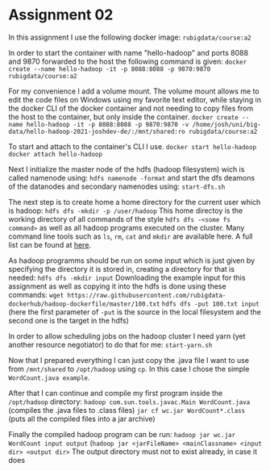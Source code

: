 # Assignment 02
In this assignment I use the following docker image:
`rubigdata/course:a2`

In order to start the container with name "hello-hadoop" and ports 8088 and 9870 forwarded to the host the following command is given:
`docker create --name hello-hadoop -it -p 8088:8088 -p 9870:9870 rubigdata/course:a2`

For my convenience I add a volume mount. The volume mount allows me to edit the code files on Windows using my favorite text editor, while staying in the docker CLI of the docker container and not needing to copy files from the host to the container, but only inside the container.
`docker create --name hello-hadoop -it -p 8088:8088 -p 9870:9870 -v /home/josh/uni/big-data/hello-hadoop-2021-joshdev-de/:/mnt/shared:ro rubigdata/course:a2`

To start and attach to the container's CLI I use.
`docker start hello-hadoop`
`docker attach hello-hadoop`

Next I initialize the master node of the hdfs (hadoop filesystem) wich is called namenode using:
`hdfs namenode -format`
and start the dfs deamons of the datanodes and secondary namenodes using:
`start-dfs.sh`

The next step is to create home a home directory for the current user which is hadoop:
`hdfs dfs -mkdir -p /user/hadoop`
This home directoy is the working directory of all commands of the style `hdfs dfs -<some fs command>` as well as all hadoop programs executed on the cluster.
Many command line tools such as `ls`, `rm`, `cat` and `mkdir` are available here. A full list can be found at [here](https://hadoop.apache.org/docs/r2.4.1/hadoop-project-dist/hadoop-common/FileSystemShell.html).

As hadoop programms should be run on some input which is just given by specifying the directory it is stored in, creating a directory for that is needed:
`hdfs dfs -mkdir input`
Downloading the example input for this assignment as well as copying it into the hdfs is done using these commands:
`wget https://raw.githubusercontent.com/rubigdata-dockerhub/hadoop-dockerfile/master/100.txt`
`hdfs dfs -put 100.txt input` (here the first parameter of `-put` is the source in the local filesystem and the second one is the target in the hdfs)

In order to allow scheduling jobs on the hadoop cluster I need yarn (yet another resource negotiator) to do that for me:
`start-yarn.sh`

Now that I prepared everything I can just copy the .java file I want to use from `/mnt/shared` to `/opt/hadoop` using `cp`. In this case I chose the simple `WordCount.java example`.

After that I can continue and compile my first program inside the `/opt/hadoop` directory:
`hadoop com.sun.tools.javac.Main WordCount.java` (compiles the .java files to .class files)
`jar cf wc.jar WordCount*.class` (puts all the compiled files into a jar archive)

Finally the compiled hadoop program can be run:
`hadoop jar wc.jar WordCount input output` (`hadoop jar <jarFileName> <mainClassname> <input dir> <output dir>`
The output directory must not to exist already, in case it does 


